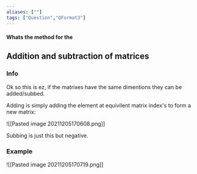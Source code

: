 ```yaml
---
aliases: [""]
tags: ["Question","QFormat3"]
---
```


#### Whats the method for the
## Addition and subtraction of matrices
### Info
Ok so this is ez, if the matrixes have the same dimentions they can be added/subbed.

Adding is simply adding the element at equivilent matrix index's to form a new matrix:

![[Pasted image 20211205170608.png]]

Subbing is just this but negative.

### Example
![[Pasted image 20211205170719.png]]